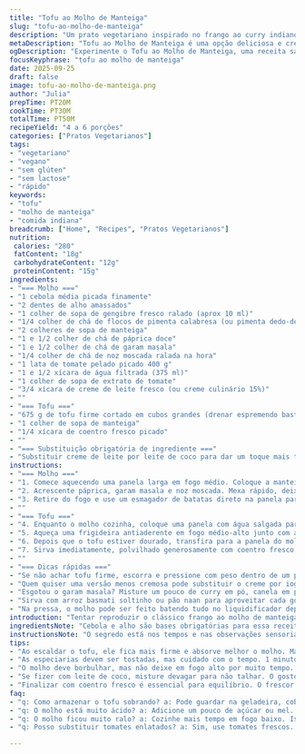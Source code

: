 ```yaml
---
title: "Tofu ao Molho de Manteiga"
slug: "tofu-ao-molho-de-manteiga"
description: "Um prato vegetariano inspirado no frango ao curry indiano, substituindo a proteína animal pelo tofu firme. A combinação de especiarias como garam masala, páprica e noz moscada cria um molho rico, levemente picante e cremoso, perfeito para quem quer texturas aveludadas sem perder sabor. A técnica envolve escaldar o tofu para tirar excesso de água e garantir que ele absorva melhor o molho, além de um cuidado especial para não queimar as especiarias. Servido com arroz basmati ou pão naan, funciona como uma opção sem ovos, sem glúten e sem nozes, para dietas restritas. A preparação dura cerca de 50 minutos e serve de 4 a 6 pessoas, adaptando-se fácil para encontros descontraídos ou jantares mais elaborados."
metaDescription: "Tofu ao Molho de Manteiga é uma opção deliciosa e cremosa, cheia de sabor e texturas aveludadas, perfeita para jantares especiais e encontros descontraídos."
ogDescription: "Experimente o Tofu ao Molho de Manteiga, uma receita saborosa e cremosa que traz o melhor da culinária indiana para a sua mesa."
focusKeyphrase: "tofu ao molho de manteiga"
date: 2025-09-25
draft: false
image: tofu-ao-molho-de-manteiga.png
author: "Julia"
prepTime: PT20M
cookTime: PT30M
totalTime: PT50M
recipeYield: "4 a 6 porções"
categories: ["Pratos Vegetarianos"]
tags:
- "vegetariano"
- "vegano"
- "sem glúten"
- "sem lactose"
- "rápido"
keywords:
- "tofu"
- "molho de manteiga"
- "comida indiana"
breadcrumb: ["Home", "Recipes", "Pratos Vegetarianos"]
nutrition: 
 calories: "280"
 fatContent: "18g"
 carbohydrateContent: "12g"
 proteinContent: "15g"
ingredients:
- "=== Molho ==="
- "1 cebola média picada finamente"
- "2 dentes de alho amassados"
- "1 colher de sopa de gengibre fresco ralado (aprox 10 ml)"
- "1/4 colher de chá de flocos de pimenta calabresa (ou pimenta dedo-de-moça picada)"
- "2 colheres de sopa de manteiga"
- "1 e 1/2 colher de chá de páprica doce"
- "1 e 1/2 colher de chá de garam masala"
- "1/4 colher de chá de noz moscada ralada na hora"
- "1 lata de tomate pelado picado 400 g"
- "1 e 1/2 xícara de água filtrada (375 ml)"
- "1 colher de sopa de extrato de tomate"
- "3/4 xícara de creme de leite fresco (ou creme culinário 15%)"
- ""
- "=== Tofu ==="
- "675 g de tofu firme cortado em cubos grandes (drenar espremendo bastante)"
- "1 colher de sopa de manteiga"
- "1/4 xícara de coentro fresco picado"
- ""
- "=== Substituição obrigatória de ingrediente ==="
- "Substituir creme de leite por leite de coco para dar um toque mais tropical e intensificar a cremosidade sem lactose."
instructions:
- "=== Molho ==="
- "1. Comece aquecendo uma panela larga em fogo médio. Coloque a manteiga e espere derreter até chiar levemente. Jogue a cebola picada, o alho amassado, o gengibre e a pimenta. Refogue sem pressa, mexendo com colher de pau até a cebola ficar translúcida e a mistura exalar aroma picante, uns 7 minutos. Se começar a agarrar, abaixe o fogo e adicione um pouco de água para evitar que queime – temperos queimados amargam tudo."
- "2. Acrescente páprica, garam masala e noz moscada. Mexa rápido, deixe os temperos tostar por no máximo 1 minuto para ativar os óleos essenciais mas sem queimar. Depois, despeje a lata de tomates, a água e o extrato de tomate. Misture tudo, suba o fogo e espere a fervura chegar. Assim que borbulhar, abaixe para fogo baixo e deixe cozinhar, semi-tampado, por cerca de 18 minutos, observando a consistência – deve reduzir e engrossar, ficando com cor vibrante e textura quase de molho grosso."
- "3. Retire do fogo e use um esmagador de batatas direto na panela para triturar grosseiramente o molho. Não precisa deixar superliso; manter uns pedacinhos pequenos cria variações interessantes na textura. Volte a panela no fogo baixo, adicione o creme de leite (ou leite de coco), mexa delicadamente e deixe apurar por mais 7 minutos. Prove e corrija sal e pimenta. O molho deve ficar cremoso, brilhante, e com um perfume profundo das especiarias intensificado pela cocção lenta."
- ""
- "=== Tofu ==="
- "4. Enquanto o molho cozinha, coloque uma panela com água salgada para ferver. Mergulhe os cubos de tofu por uns 6 minutos para firmar o interior e eliminar parte da água natural, isso ajuda o tofu a não desmanchar e a incorporar melhor o molho. Escorra o tofu em papel toalha pressionando com cuidado para retirar o máximo de líquido."
- "5. Aqueça uma frigideira antiaderente em fogo médio-alto junto com a manteiga até começar a espalhar aroma de noz tostada. Disponha os cubos de tofu em uma só camada, sem amontoar. Deixe dourar livremente, sem mexer, até formar uma crosta dourada e crocante, uns 6 a 8 minutos. Vire com uma espátula e dê o mesmo tratamento ao outro lado, essa crocância vai dar contraste importante ao prato, evitando que fique mole demais."
- "6. Depois que o tofu estiver dourado, transfira para a panela do molho. Misture gentilmente e deixe cozinhar junto por mais 4 minutos em fogo baixo, permitindo que o molho penetre e envolva o tofu sem desmanchar."
- "7. Sirva imediatamente, polvilhado generosamente com coentro fresco picado. A cor vibrante do verde contrasta com o vermelho cremoso formando aquele visual que abre o apetite de cara."
- ""
- "=== Dicas rápidas ==="
- "Se não achar tofu firme, escorra e pressione com peso dentro de um pano limpo por pelo menos 30 minutos para tirar todo o líquido."
- "Quem quiser uma versão menos cremosa pode substituir o creme por iogurte natural sem açúcar, adicionado no final fora do fogo para não talhar."
- "Esgotou o garam masala? Misture um pouco de curry em pó, canela em pó e cominho moído até sentir aroma parecido."
- "Sirva com arroz basmati soltinho ou pão naan para aproveitar cada gota do molho; legumes grelhados como brócolis ou abobrinha funcionam para trazer frescor."
- "Na pressa, o molho pode ser feito batendo tudo no liquidificador depois do cozimento, só cuidado para não deixar quente demais para não deformar o aparelho."
introduction: "Tentar reproduzir o clássico frango ao molho de manteiga sempre me fascinou, mas substituir por tofu exige atenção redobrada nos tempos e texturas. Descobri que escaldar o tofu e dourá-lo antes de juntar ao molho faz toda a diferença para dar firmeza e sabor, porque tofu cru afunda no molho como uma bolinha mole, perde identidade. As especiarias devem respirar no começo do molho, aquele cheiro de gengibre, alho e garam masala tostando é um convite. Substituir o creme por leite de coco trouxe um toque suave e aroma único que virou xodó nos testadores. Sem pressa para apurar e ajustar sal, cozimento lento transforma aqueles tomates enlatados numa base rica e aveludada. Tudo isso faz o prato parecer simples e, ao mesmo tempo, cheio de complexidade aromática e de texturas equilibradas."
ingredientsNote: "Cebola e alho são bases obrigatórias para essa receita; use ingredientes frescos para garantir aromas vivos. O gengibre deve estar ralado na hora, não use pó, o frescor faz diferença gritante. Para as especiarias, garam masala em pó é fundamental – se não achar, combine pitadas de canela, cardamomo e cominho. Substitua a manteiga por óleo de coco, se precisar evitar laticínios, mas perca um pouco do sabor característico. O tofu firme precisa ser bem drenado; aperte com pano ou papel toalha para que depois ele possa absorver o molho e ficar com boa textura. No lugar do creme, leite de coco não só mantém o prato 'vegano' como acrescenta uma cremosidade única. Tomates enlatados de qualidade fazem muita diferença: prefira os com poucos conservantes e sabor equilibrado entre acidez e doçura natural."
instructionsNote: "O segredo está nos tempos e nas observações sensoriais. A cebola deve ficar transparente, não queimada; o cheiro do gengibre e das especiarias fazendo aquele aroma quente indica que o tempero está no ponto. No cozimento do molho, o tempo é só um guia: observe a textura, o molho deve engrossar e mudar de tom, ficando brilhante. Triturar com o pilão direto na panela evita lavar mais louça e mantém a rusticidade. Para o tofu, o escaldar em água fervente não é só tradição, mas uma técnica para firmar e desprender sabor. A manteiga na frigideira deve chiar quando o tofu entra e não escurecer demais – cuidado para não queimar. A crosta garante contraste, textura boa. Ao misturar o tofu no molho, mexa suavemente para não quebrar. Finalize com coentro pra frescor, mas pode trocar por cebolinha para variar o aroma. Deguste logo depois de pronto, o molho tende a engrossar mais ao esfriar."
tips:
- "Ao escaldar o tofu, ele fica mais firme e absorve melhor o molho. Mas atenção, não deixe muito tempo na água quente. Se ele não estiver drenado corretamente, vai soltar muito líquido e perder a estrutura. Se não encontrar tofu firme, use a técnica de prensa com peso. Uma opção prática é usar um livro pesado envolto em um pano por 30 minutos."
- "As especiarias devem ser tostadas, mas cuidado com o tempo. 1 minuto é o suficiente para liberar os óleos e o aroma. Testei outros tempos, o resultado foi amargo. Se não encontrar garam masala, misture cúrcuma, canela, e cominho. Os aromas variam bastante, mas a essência fica."
- "O molho deve borbulhar, mas não deixe em fogo alto por muito tempo. Isso pode queimar os ingredientes. Cozinhe em fogo baixo para apurar os sabores. Após adicionar o creme de leite ou leite de coco, misture delicadamente. O molho deve ser cremoso, brilhoso. Caso contrário, revise o tempo de cozimento."
- "Se fizer com leite de coco, misture devagar para não talhar. O gosto é diferente, com um toque tropical. Mas, se preferir um sabor mais neutro, opte pelo creme de leite fresco. E se você não tiver nenhum dos dois, um iogurte natural é uma boa alternativa, adicione no final fora do fogo."
- "Finalizar com coentro fresco é essencial para equilíbrio. O frescor contrasta com o molho denso. Mas se não gostar de coentro, use cebolinha. A crocância do tofu com o molho cremoso e a frescura das ervas utilizam todos os sentidos na hora de comer. Sirva sempre em pratos fundos para que todos aproveitem o molho."
faq:
- "q: Como armazenar o tofu sobrando? a: Pode guardar na geladeira, coberto com água. Troque essa água a cada dia para preservar frescor. Tofu temp aberto dura mais."
- "q: O molho está muito ácido? a: Adicione um pouco de açúcar ou mel. O docinho contrabalança a acidez. Não coloque muito, aos poucos. Prove e ajuste."
- "q: O molho ficou muito ralo? a: Cozinhe mais tempo em fogo baixo. Isso vai reduzir e engrossar. Outra alternativa, adicione um pouco de amido de milho dissolvido em água."
- "q: Posso substituir tomates enlatados? a: Sim, use tomates frescos. Mas refogue antes para incorporar sabor. Se usar em lata, procure por marcas com conserva mínima."

---
```


